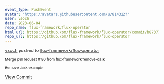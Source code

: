 ```yaml
---
event_type: PushEvent
avatar: "https://avatars.githubusercontent.com/u/814322?"
user: vsoch
date: 2023-06-04
repo_name: flux-framework/flux-operator
html_url: https://github.com/flux-framework/flux-operator/commit/b873771aefcfb58ae82e101fb2b2922b5a51ba71
repo_url: https://github.com/flux-framework/flux-operator
---
```


<a href='https://github.com/vsoch' target='_blank'>vsoch</a> pushed to <a href='https://github.com/flux-framework/flux-operator' target='_blank'>flux-framework/flux-operator</a>

<small>Merge pull request #180 from flux-framework/remove-dask

Remove dask example</small>

<a href='https://github.com/flux-framework/flux-operator/commit/b873771aefcfb58ae82e101fb2b2922b5a51ba71' target='_blank'>View Commit</a>